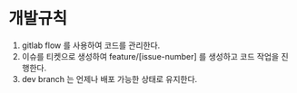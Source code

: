 # 개발규칙

1. gitlab flow 를 사용하여 코드를 관리한다.
2. 이슈를 티켓으로 생성하여 feature/[issue-number] 를 생성하고 코드 작업을 진행한다.
3. dev branch 는 언제나 배포 가능한 상태로 유지한다.
